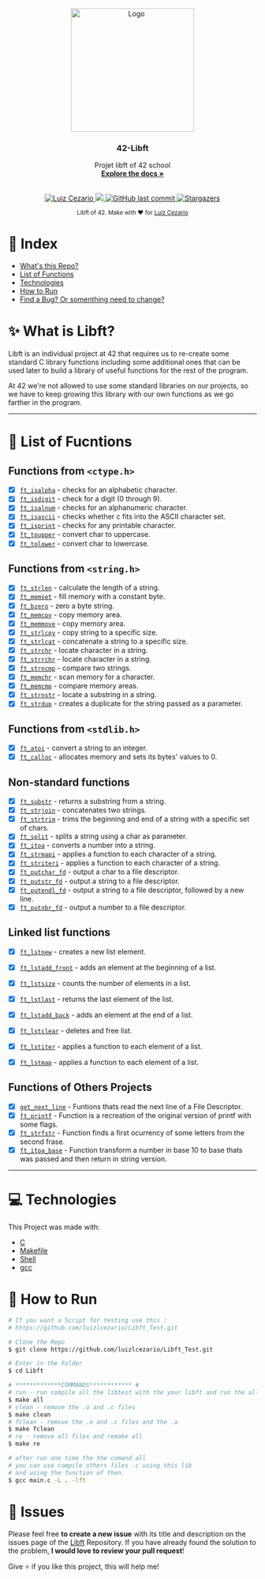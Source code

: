 <br />
<p align="center">
  <a href="https://raw.githubusercontent.com/othneildrew/Best-README-Template/master/images/logo.png">
    <img src="https://upload.wikimedia.org/wikipedia/commons/thumb/8/8d/42_Logo.svg/1200px-42_Logo.svg.png" alt="Logo" width="250" height="250">
  </a>

  <h3 align="center">42-Libft</h3>

  <p align="center">
    Projet libft of 42 school
    <br />
    <a href="https://github.com/JohnDbe/42-Libft/blob/master/README.md"><strong>Explore the docs »</strong></a>
    <br />
    <br />
  </p>
</p>


<p align="center">	
   <a href="https://www.linkedin.com/in/luiz-lima-cezario/">
      <img alt="Luiz Cezario" src="https://img.shields.io/badge/-luizCezario-682998?style=flat&logo=Linkedin&logoColor=white" />
   </a>

  <a aria-label="Completed" href="https://www.42sp.org.br/">
    <img src="https://img.shields.io/badge/42.sp-Libft-682998?logo="></img>
  </a>
  <a href="https://github.com/luizlcezario/Libft/commits/master">
    <img alt="GitHub last commit" src="https://img.shields.io/github/last-commit/luizlcezario/Libft?color=682998">
  </a> 

  <a href="https://github.com/luizlcezario/Libft/stargazers">
    <img alt="Stargazers" src="https://img.shields.io/github/stars/luizlcezario/Libft?color=682998&logo=github">
  </a>
</p>

<div align="center">
  <sub>Libft of 42. Make with ❤︎ for
        <a href="https://github.com/luizlcezario">Luiz Cezario</a> 
    </a>
  </sub>
</div>


# :pushpin: Index

* [What's this Repo?](#sparkles-What-is-Libft?)
* [List of Functions](#bookmark_tabs-List-of-Fucntions)
* [Technologies](#computer-Technologies)
* [How to Run](#construction_worker-How-to-Run)
* [Find a Bug? Or somenthing need to change?](#bug-Issues)

# :sparkles: What is Libft?

Libft is an individual project at 42 that requires us to re-create some standard C library functions including some additional ones that can be used later to build a library of useful functions for the rest of the program.

At 42 we're not allowed to use some standard libraries on our projects, so we have to keep growing this library with our own functions as we go farther in the program.

---

# :bookmark_tabs: List of Fucntions

## Functions from `<ctype.h>`

- [x] [`ft_isalpha`](Part1/ft_isalpha.c)	- checks for an alphabetic character.
- [x] [`ft_isdigit`](Part1/ft_isdigit.c)	- check for a digit (0 through 9).
- [x] [`ft_isalnum`](Part1/ft_isalnum.c)	- checks for an alphanumeric character.
- [x] [`ft_isascii`](Part1/ft_isascii.c)	- checks whether c fits into the ASCII character set.
- [x] [`ft_isprint`](Part1/ft_isprint.c)	- checks for any printable character.
- [x] [`ft_toupper`](Part1/ft_toupper.c)	- convert char to uppercase.
- [x] [`ft_tolower`](Part1/ft_tolower.c)	- convert char to lowercase.

## Functions from `<string.h>`

- [x] [`ft_strlen`](Part1/ft_strlen.c)	- calculate the length of a string.
- [x] [`ft_memset`](Part1/ft_memset.c)	- fill memory with a constant byte.
- [x] [`ft_bzero`](Part1/ft_bzero.c)	- zero a byte string.
- [x] [`ft_memcpy`](Part1/ft_memcpy.c)	- copy memory area.
- [x] [`ft_memmove`](Part1/ft_memmove.c)	- copy memory area.
- [x] [`ft_strlcpy`](Part1/ft_strlcpy.c)	- copy string to a specific size.
- [x] [`ft_strlcat`](Part1/ft_strlcat.c)	- concatenate a string to a specific size.
- [x] [`ft_strchr`](Part1/ft_strchr.c)	- locate character in a string.
- [x] [`ft_strrchr`](Part1/ft_strrchr.c)	- locate character in a string.
- [x] [`ft_strncmp`](Part1/ft_strncmp.c)	- compare two strings.
- [x] [`ft_memchr`](Part1/ft_memchr.c)	- scan memory for a character.
- [x] [`ft_memcmp`](Part1/ft_memcmp.c)	- compare memory areas.
- [x] [`ft_strnstr`](Part1/ft_strnstr.c)	- locate a substring in a string.
- [x] [`ft_strdup`](Part1/ft_strdup.c)	- creates a duplicate for the string passed as a parameter.

## Functions from `<stdlib.h>`
- [x] [`ft_atoi`](Part1/ft_atoi.c)	- convert a string to an integer.
- [x] [`ft_calloc`](Part1/ft_calloc.c)	- allocates memory and sets its bytes' values to 0.

## Non-standard functions
- [x] [`ft_substr`](Part2/ft_substr.c)	- returns a substring from a string.
- [x] [`ft_strjoin`](Part2/ft_strjoin.c)	- concatenates two strings.
- [x] [`ft_strtrim`](Part2/ft_strtrim.c)	- trims the beginning and end of a string with a specific set of chars.
- [x] [`ft_split`](Part2/ft_split.c)	- splits a string using a char as parameter.
- [x] [`ft_itoa`](Part2/ft_itoa.c)	- converts a number into a string.
- [x] [`ft_strmapi`](Part2/ft_strmapi.c)	- applies a function to each character of a string.
- [x] [`ft_striteri`](Part2/ft_striteri.c)	- applies a function to each character of a string.
- [x] [`ft_putchar_fd`](Part2/ft_putchar_fd.c)	- output a char to a file descriptor.
- [x] [`ft_putstr_fd`](Part2/ft_putstr_fd.c)	- output a string to a file descriptor.
- [x] [`ft_putendl_fd`](Part2/ft_putendl_fd.c)	- output a string to a file descriptor, followed by a new line.
- [x] [`ft_putnbr_fd`](Part2/ft_putnbr_fd.c)	- output a number to a file descriptor.

## Linked list functions

- [x] [`ft_lstnew`](Bonus/ft_lstnew.c)	- creates a new list element.
- [x] [`ft_lstadd_front`](Bonus/ft_lstadd_front.c)	- adds an element at the beginning of a list.
- [x] [`ft_lstsize`](Bonus/ft_lstsize.c)	- counts the number of elements in a list.
- [x] [`ft_lstlast`](Bonus/ft_lstlast.c)	- returns the last element of the list.
- [x] [`ft_lstadd_back`](Bonus/ft_lstadd_back.c)	- adds an element at the end of a list.
- [x] [`ft_lstclear`](Bonus/ft_lstclear.c)	- deletes and free list.
- [x] [`ft_lstiter`](Bonus/ft_lstiter.c)	- applies a function to each element of a list.
- [x] [`ft_lstmap`](Bonus/ft_lstmap.c)	- applies a function to each element of a list.


## Functions of Others Projects

- [x] [`get_next_line`](https://github.com/luizlcezario/get_next_line)	- Funtions thats read the next line of a File Descriptor.
- [x] [`ft_printf`](https://github.com/Face-Tattoo/ft_printf)	- Function is a recreation of the original version of printf with some flags.
- [x] [`ft_strfstr`](Others/ft_strfstr.c)	- Function finds a first ocurrency of some letters from the second frase.
- [x] [`ft_itoa_base`](Others/ft_itoa_base.c)	- Function transform a number in base 10 to base thats was passed and then return in string version.

---

# :computer: Technologies

This Project was made with:

* [C](https://devdocs.io/)
* [Makefile](https://www.gnu.org/software/make/manual/make.html)
* [Shell](https://unixguide.readthedocs.io/en/latest/unixcheatsheet/)
* [gcc](https://terminaldeinformacao.com/2015/10/08/como-instalar-e-configurar-o-gcc-no-windows-mingw/)

# :construction_worker: How to Run
```bash
# If you want a Script for testing use this :
# https://github.com/luizlcezario/Libft_Test.git

# Clone the Repo
$ git clone https://github.com/luizlcezario/Libft_Test.git

# Enter in the Folder
$ cd Libft

# *************COMMANDS************ #
# run - run compile all the libtest with the your libft and run the all tests
$ make all
# clean - remove the .o and .c files 
$ make clean
# fclean - remove the .o and .c files and the .a
$ make fclean
# re - remove all files and remake all
$ make re

# after run one time the the comand all 
# you can use compile others files .c using this lib 
# and using the function of then.
$ gcc main.c -L . -lft

```


# :bug: Issues

Please feel free **to create a new issue** with its title and description on the issues page of the [Libft](https://github.com/luizlcezario/Libft/issues) Repository. If you have already found the solution to the problem, **I would love to review your pull request**!


Give ⭐️ if you like this project, this will help me!
